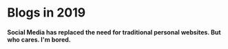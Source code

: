 # Blogs in 2019
#### Social Media has replaced the need for traditional personal websites. But who cares. I'm bored.
